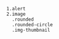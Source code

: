                  1.alert
                 2.image
                   .rounded
                   .rounded-circle
                   .img-thumbnail
                 
